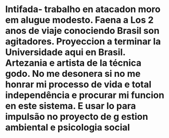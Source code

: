 # Intifada- trabalho en atacadon moro em alugue modesto. Faena a Los 2 anos de viaje conociendo Brasil son agitadores.  Proyeccion a terminar la Universidade aqui en Brasil. Artezania e artista de la técnica godo. No me desonera si no me honrar mi processo de vida e total independência e procurar mi funcion en este sistema. E usar lo para impulsão no proyecto de g estion ambiental e psicologia social 
